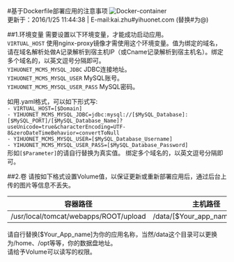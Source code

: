 #基于Dockerfile部署应用的注意事项
![Docker-container](http://a.oss.yihuonet.com/storage/Docker-container.png)      
更新于：2016/1/25 11:44:38    | E-mail:kai.zhu#yihuonet.com (替换#为@)    

##1.环境变量
需要设置以下环境变量，才能成功启动应用。    
`VIRTUAL_HOST`  使用nginx-proxy镜像才需使用这个环境变量。值为绑定的域名，请在域名解析处做A记录解析到宿主机IP（或Cname记录解析到宿主机名）。绑定多个域名的，以英文逗号分隔即可。    
`YIHUONET_MCMS_MYSQL_JDBC`  JDBC连接地址。    
`YIHUONET_MCMS_MYSQL_USER`  MySQL账号。    
`YIHUONET_MCMS_MYSQL_USER_PASS`  MySQL密码。    

如用.yaml格式，可以如下形式写:    
`- VIRTUAL_HOST=[$Domain]`    
`- YIHUONET_MCMS_MYSQL_JDBC=jdbc:mysql://[$MySQL_Database]:[$MySQL_PORT]/[$MySQL_Database_Name]?useUnicode=true&characterEncoding=UTF-8&zeroDateTimeBehavior=convertToNull`    
`- YIHUONET_MCMS_MYSQL_USER=[$MySQL_Database_Username]`    
`- YIHUONET_MCMS_MYSQL_USER_PASS=[$MySQL_Database_Password]`    
形如`[$Parameter]`的请自行替换为真实值。
绑定多个域名的，以英文逗号分隔即可。

##2.卷
请按如下格式设置Volume值，以保证更新或重新部署应用后，通过后台上传的图片等信息不丢失。    

| 容器路径 | 主机路径 |
|:-------:|:-------:|
|/usr/local/tomcat/webapps/ROOT/upload|/data/[$Your_app_name]/upload|
请自行替换[$Your_App_name]为你的应用名称，当然/data这个目录可以更换为/home、/opt等等，你的数据盘地址。    
请给予Volume可以读写的权限。
	
